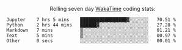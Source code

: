 <!--<p align="center">
  <img width="auto" src ="https://github-readme-stats.vercel.app/api/top-langs/?username=syrkis&layout=compact&hide_border=true&theme=darcula&bg_color=00000000&langs_count=6&hide=jupyter%20notebook,JavaScript,HTML" width = 400>
      <img src ="https://github-readme-streak-stats.herokuapp.com?user=syrkis&theme=darcula&hide_border=true&background=FFFFFF00" width = 400>

</p>-->
<p align="center">Rolling seven day <a href='https://wakatime.com/'> WakaTime</a> coding stats:</p>
<!--START_SECTION:waka-->

```text
Jupyter    7 hrs 5 mins    █████████████████▓░░░░░░░   70.51 %
Python     2 hrs 44 mins   ██████▓░░░░░░░░░░░░░░░░░░   27.28 %
Markdown   7 mins          ▒░░░░░░░░░░░░░░░░░░░░░░░░   01.21 %
Text       5 mins          ▒░░░░░░░░░░░░░░░░░░░░░░░░   00.97 %
Other      0 secs          ░░░░░░░░░░░░░░░░░░░░░░░░░   00.01 %
```

<!--END_SECTION:waka-->
